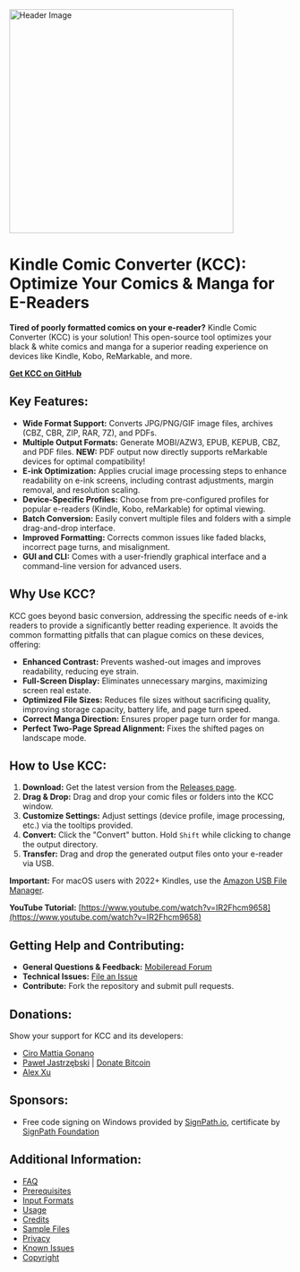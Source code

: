 <img src="header.jpg" alt="Header Image" width="400">

# Kindle Comic Converter (KCC): Optimize Your Comics & Manga for E-Readers

**Tired of poorly formatted comics on your e-reader?** Kindle Comic Converter (KCC) is your solution! This open-source tool optimizes your black & white comics and manga for a superior reading experience on devices like Kindle, Kobo, ReMarkable, and more. 

[**Get KCC on GitHub**](https://github.com/ciromattia/kcc)

## Key Features:

*   **Wide Format Support:**  Converts JPG/PNG/GIF image files, archives (CBZ, CBR, ZIP, RAR, 7Z), and PDFs.
*   **Multiple Output Formats:**  Generate MOBI/AZW3, EPUB, KEPUB, CBZ, and PDF files.  **NEW:** PDF output now directly supports reMarkable devices for optimal compatibility!
*   **E-ink Optimization:**  Applies crucial image processing steps to enhance readability on e-ink screens, including contrast adjustments, margin removal, and resolution scaling.
*   **Device-Specific Profiles:**  Choose from pre-configured profiles for popular e-readers (Kindle, Kobo, reMarkable) for optimal viewing.
*   **Batch Conversion:**  Easily convert multiple files and folders with a simple drag-and-drop interface.
*   **Improved Formatting:** Corrects common issues like faded blacks, incorrect page turns, and misalignment.
*   **GUI and CLI:** Comes with a user-friendly graphical interface and a command-line version for advanced users.

## Why Use KCC?

KCC goes beyond basic conversion, addressing the specific needs of e-ink readers to provide a significantly better reading experience. It avoids the common formatting pitfalls that can plague comics on these devices, offering:

*   **Enhanced Contrast:**  Prevents washed-out images and improves readability, reducing eye strain.
*   **Full-Screen Display:**  Eliminates unnecessary margins, maximizing screen real estate.
*   **Optimized File Sizes:**  Reduces file sizes without sacrificing quality, improving storage capacity, battery life, and page turn speed.
*   **Correct Manga Direction:**  Ensures proper page turn order for manga.
*   **Perfect Two-Page Spread Alignment:**  Fixes the shifted pages on landscape mode.

## How to Use KCC:

1.  **Download:** Get the latest version from the [Releases page](https://github.com/ciromattia/kcc/releases).
2.  **Drag & Drop:** Drag and drop your comic files or folders into the KCC window.
3.  **Customize Settings:**  Adjust settings (device profile, image processing, etc.) via the tooltips provided.
4.  **Convert:** Click the "Convert" button.  Hold `Shift` while clicking to change the output directory.
5.  **Transfer:**  Drag and drop the generated output files onto your e-reader via USB.

**Important:** For macOS users with 2022+ Kindles, use the [Amazon USB File Manager](https://www.amazon.com/gp/help/customer/display.html/ref=hp_Connect_USB_MTP?nodeId=TCUBEdEkbIhK07ysFu).

**YouTube Tutorial:** [https://www.youtube.com/watch?v=IR2Fhcm9658](https://www.youtube.com/watch?v=IR2Fhcm9658)

## Getting Help and Contributing:

*   **General Questions & Feedback:** [Mobileread Forum](http://www.mobileread.com/forums/showthread.php?t=207461)
*   **Technical Issues:**  [File an Issue](https://github.com/ciromattia/kcc/issues/new)
*   **Contribute:** Fork the repository and submit pull requests.

## Donations:

Show your support for KCC and its developers:

*   [Ciro Mattia Gonano](https://www.paypal.com/cgi-bin/webscr?cmd=_s-xclick&hosted_button_id=D8WNYNPBGDAS2)
*   [Paweł Jastrzębski](https://www.paypal.com/cgi-bin/webscr?cmd=_s-xclick&hosted_button_id=YTTJ4LK2JDHPS) | [Donate Bitcoin](https://jastrzeb.ski/donate/)
*   [Alex Xu](https://ko-fi.com/Q5Q41BW8HS)

## Sponsors:

*   Free code signing on Windows provided by [SignPath.io](https://about.signpath.io/), certificate by [SignPath Foundation](https://signpath.org/)

## Additional Information:

*   [FAQ](#faq)
*   [Prerequisites](#prerequisites)
*   [Input Formats](#input-formats)
*   [Usage](#usage)
*   [Credits](#credits)
*   [Sample Files](#sample-files-created-by-kcc)
*   [Privacy](#privacy)
*   [Known Issues](#known-issues)
*   [Copyright](#copyright)